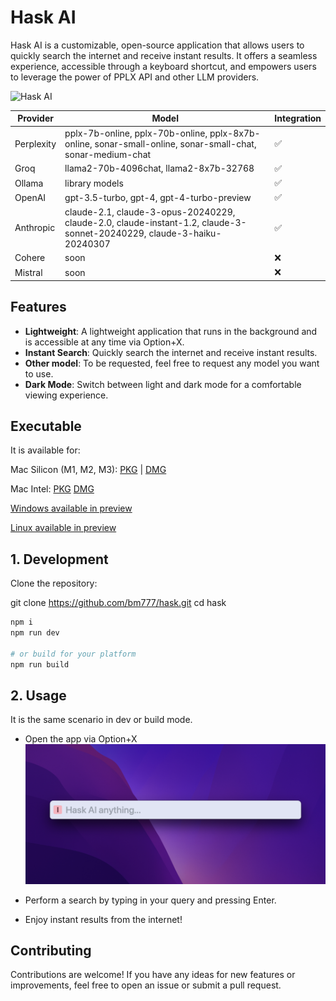 # Hask AI

Hask AI is a customizable, open-source application that allows users to quickly search the internet and receive instant results. It offers a seamless experience, accessible through a keyboard shortcut, and empowers users to leverage the power of PPLX API and other LLM providers.

![Hask AI](assets/record.gif)



| Provider           | Model              | Integration       |
| ------------------ | ------------------ | ----------------- |
| Perplexity         | pplx-7b-online, pplx-70b-online, pplx-8x7b-online, sonar-small-online, sonar-small-chat, sonar-medium-chat |  ✅               |
| Groq               | llama2-70b-4096chat, llama2-8x7b-32768 | ✅               | 
| Ollama             | library models |  ✅               |
| OpenAI             | gpt-3.5-turbo, gpt-4, gpt-4-turbo-preview |  ✅               |
| Anthropic          | claude-2.1, claude-3-opus-20240229, claude-2.0, claude-instant-1.2, claude-3-sonnet-20240229, claude-3-haiku-20240307 |  ✅               |
| Cohere             | soon |  ❌               |
| Mistral            | soon |  ❌               |



## Features
- **Lightweight**: A lightweight application that runs in the background and is accessible at any time via Option+X.
- **Instant Search**: Quickly search the internet and receive instant results.
- **Other model**: To be requested, feel free to request any model you want to use.
- **Dark Mode**: Switch between light and dark mode for a comfortable viewing experience.

## Executable
It is available for:

Mac Silicon (M1, M2, M3): [PKG](https://github.com/bm777/hask/releases/download/v1.1/hask-ai-arm64.pkg) | [DMG](https://github.com/bm777/hask/releases/download/v1.1/hask-ai-arm64.dmg)

Mac Intel: [PKG](https://github.com/bm777/hask/releases/download/v1.1/hask-ai-intel.pkg) [DMG](https://github.com/bm777/hask/releases/download/v1.1/hask-ai-intel.dmg)

[Windows available in preview](https://github.com/bm777/hask/releases)

[Linux available in preview](https://github.com/bm777/hask/releases)


## 1. Development
Clone the repository:

git clone https://github.com/bm777/hask.git
cd hask
```bash
npm i
npm run dev

# or build for your platform
npm run build
```

## 2. Usage
It is the same scenario in dev or build mode.
- Open the app via Option+X
![Hask AI](assets/empty.png)

- Perform a search by typing in your query and pressing Enter.
- Enjoy instant results from the internet!

## Contributing
Contributions are welcome! If you have any ideas for new features or improvements, feel free to open an issue or submit a pull request.
